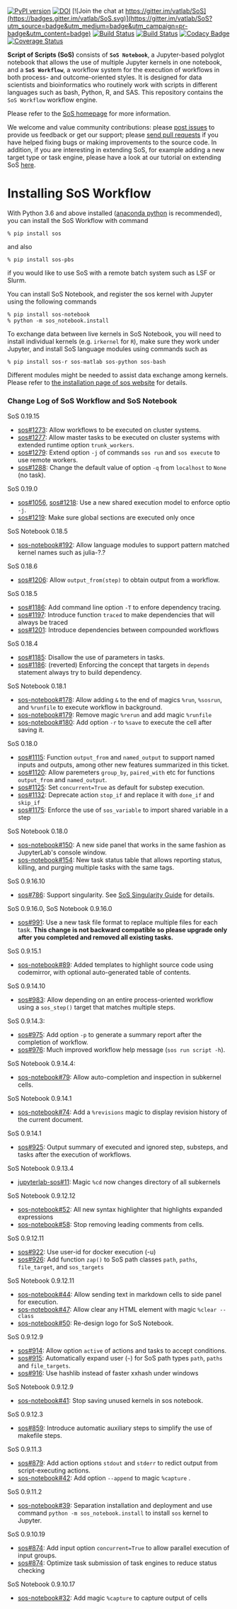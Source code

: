 [![PyPI version](https://badge.fury.io/py/sos.svg)](https://badge.fury.io/py/sos)
[![DOI](https://zenodo.org/badge/DOI/10.5281/zenodo.1291524.svg)](https://doi.org/10.5281/zenodo.1291524)
[![Join the chat at https://gitter.im/vatlab/SoS](https://badges.gitter.im/vatlab/SoS.svg)](https://gitter.im/vatlab/SoS?utm_source=badge&utm_medium=badge&utm_campaign=pr-badge&utm_content=badge)
[![Build Status](https://travis-ci.org/vatlab/SoS.svg?branch=master)](https://travis-ci.org/vatlab/SoS)
[![Build Status](https://ci.appveyor.com/api/projects/status/x092eusa0tta3msw?svg=true
)](https://ci.appveyor.com/project/BoPeng/sos)
[![Codacy Badge](https://api.codacy.com/project/badge/Grade/67b766a827fb491fa473032b4f70ebb7)](https://www.codacy.com/app/BoPeng/SoS?utm_source=github.com&amp;utm_medium=referral&amp;utm_content=vatlab/SOS&amp;utm_campaign=Badge_Grade)
[![Coverage Status](https://coveralls.io/repos/github/vatlab/SOS/badge.svg)](https://coveralls.io/github/vatlab/SOS)

**Script of Scripts (SoS)** consists of **`SoS Notebook`**, a Jupyter-based polyglot notebook that allows the use of multiple Jupyter kernels in one notebook, and
a **`SoS Workflow`**, a workflow system for the execution of workflows in both process- and outcome-oriented styles. It is designed for data scientists and bioinformatics who routinely work with scripts in different languages such as bash, Python, R, and SAS. This repository contains the `SoS Workflow` workflow engine.

Please refer to the [SoS homepage](http://vatlab.github.io/sos-docs) for more information.

We welcome and value community contributions: please [post issues](https://github.com/vatlab/SoS/issues)
to provide us feedback or get our support; please [send pull requests](https://github.com/vatlab/SoS/pulls)
if you have helped fixing bugs or making improvements to the source code. In addition, if you are interesting in extending SoS, for example adding a new target type or task engine, please have a look at our tutorial on extending SoS [here](https://vatlab.github.io/sos-docs/doc/user_guide/extending_sos.html).

# Installing SoS Workflow

With Python 3.6 and above installed ([anaconda python](https://www.continuum.io/downloads) is recommended), you can install the SoS Workflow with command

```
% pip install sos
```
and also
```
% pip install sos-pbs
```
if you would like to use SoS with a remote batch system such as LSF or Slurm.

You can install SoS Notebook, and register the sos kernel with Jupyter using the following commands

```
% pip install sos-notebook
% python -m sos_notebook.install
```

To exchange data between live kernels in SoS Notebook, you will need to install individual kernels (e.g. `irkernel` for `R`),
make sure they work under Jupyter, and install SoS language modules using commands such as

```
% pip install sos-r sos-matlab sos-python sos-bash
```
Different modules might be needed to assist data exchange among kernels. Please refer to [the installation page of sos website](https://vatlab.github.io/sos-docs/#runningsos) for details.

### Change Log of SoS Workflow and SoS Notebook

SoS 0.19.15
* [sos#1273](https://github.com/vatlab/SoS/issues/1273): Allow workflows to be executed on cluster systems.
* [sos#1277](https://github.com/vatlab/SoS/issues/1277): Allow master tasks to be executed on cluster systems with extended runtime option `trunk_workers`.
* [sos#1279](https://github.com/vatlab/SoS/issues/1279): Extend option `-j` of commands `sos run` and `sos execute` to use remote workers.
* [sos#1288](https://github.com/vatlab/SoS/issues/1288): Change the default value of option `-q` from `localhost` to `None` (no task).

SoS 0.19.0
* [sos#1056](https://github.com/vatlab/SoS/issues/1056), [sos#1218](https://github.com/vatlab/SoS/issues/1218): Use a new shared execution model to enforce optio `-j`.
* [sos#1219](https://github.com/vatlab/SoS/issues/1219): Make sure global sections are executed only once

SoS Notebook 0.18.5
* [sos-notebook#192](https://github.com/vatlab/sos-notebook/issues/192): Allow language modules to support pattern matched kernel names such as julia-?.?

SoS 0.18.6
* [sos#1206](https://github.com/vatlab/SoS/issues/1206): Allow `output_from(step)` to obtain output from a workflow.

SoS 0.18.5
* [sos#1186](https://github.com/vatlab/SoS/issues/1186): Add command line option `-T` to enfore dependency tracing.
* [sos#1197](https://github.com/vatlab/SoS/issues/1197): Introduce function `traced` to make dependencies that will always be traced
* [sos#1201](https://github.com/vatlab/SoS/issues/1201): Introduce dependencies between compounded workflows

SoS 0.18.4
* [sos#1185](https://github.com/vatlab/SoS/issues/1185): Disallow the use of parameters in tasks.
* [sos#1186](https://github.com/vatlab/SoS/issues/1186): (reverted) Enforcing the concept that targets in `depends` statement always try to build dependency.

SoS Notebook 0.18.1
* [sos-notebook#178](https://github.com/vatlab/sos-notebook/issues/178): Allow adding `&` to the end of magics `%run`, `%sosrun`, and `%runfile` to execute workflow in background.
* [sos-notebook#179](https://github.com/vatlab/sos-notebook/issues/179): Remove magic `%rerun` and add magic `%runfile`
* [sos-notebook#180](https://github.com/vatlab/sos-notebook/issues/180): Add option `-r` to `%save` to execute the cell after saving it.

SoS 0.18.0
* [sos#1115](https://github.com/vatlab/SoS/issues/1115): Function `output_from` and `named_output` to support named inputs and outputs, among other new features summarized in this ticket.
* [sos#1120](https://github.com/vatlab/SoS/issues/1120): Allow paremeters `group_by`, `paired_with` etc for functions `output_from` and `named_output`.
* [sos#1125](https://github.com/vatlab/SoS/issues/1125): Set `concurrent=True` as default for substep execution.
* [sos#1132](https://github.com/vatlab/SoS/issues/1132): Deprecate action `stop_if` and replace it with `done_if` and `skip_if`
* [sos#1175](https://github.com/vatlab/SoS/issues/1175): Enforce the use of `sos_variable` to import shared variable in a step

SoS Notebook 0.18.0
* [sos-notebook#150](https://github.com/vatlab/sos-notebook/issues/150): A new side panel that works in the same fashion as JupyterLab's console window.
* [sos-notebook#154](https://github.com/vatlab/sos-notebook/issues/154): New task status table that allows reporting status, killing, and purging multiple tasks with the same tags.

SoS 0.9.16.10
* [sos#786](https://github.com/vatlab/SoS/issues/786): Support singularity. See [SoS Singularity Guide](https://vatlab.github.io/sos-docs/doc/tutorials/Singularity.html) for details.

SoS 0.9.16.0, SoS Notebook 0.9.16.0
* [sos#991](https://github.com/vatlab/SoS/issues/991): Use a new task file format to replace multiple files for each task. **This change is not backward compatible so please upgrade only after you completed and removed all existing tasks.**

SoS 0.9.15.1
* [sos-notebook#89](https://github.com/vatlab/sos-notebook/issues/89): Added templates to highlight source code using codemirror, with optional auto-generated table of contents.

SoS 0.9.14.10
* [sos#983](https://github.com/vatlab/SoS/issues/983): Allow depending on an entire process-oriented workflow using a `sos_step()` target that matches multiple steps.

SoS 0.9.14.3:
* [sos#975](https://github.com/vatlab/SoS/issues/975): Add option `-p` to generate a summary report after the completion of workflow.
* [sos#976](https://github.com/vatlab/SoS/issues/976): Much improved workflow help message (`sos run script -h`).

SoS Notebook 0.9.14.4:
* [sos-notebook#79](https://github.com/vatlab/sos-notebook/issues/79): Allow auto-completion and inspection in subkernel cells.

SoS Notebook 0.9.14.1
* [sos-notebook#74](https://github.com/vatlab/sos-notebook/issues/74): Add a `%revisions` magic to display revision history of the current document.

SoS 0.9.14.1
* [sos#925](https://github.com/vatlab/SoS/issues/924): Output summary of executed and ignored step, substeps, and tasks after the execution of workflows.

SoS Notebook 0.9.13.4
* [jupyterlab-sos#11](https://github.com/vatlab/jupyterlab-sos/issues/11): Magic `%cd` now changes directory of all subkernels

SoS Notebook 0.9.12.12
* [sos-notebook#52](https://github.com/vatlab/sos-notebook/issues/52): All new syntax highlighter that highlights expanded expressions
* [sos-notebook#58](https://github.com/vatlab/sos-notebook/issues/58): Stop removing leading comments from cells.

SoS 0.9.12.11
* [sos#922](https://github.com/vatlab/SoS/issues/922): Use user-id for docker execution (-u)
* [sos#926](https://github.com/vatlab/SoS/issues/926): Add function `zap()` to SoS path classes `path`, `paths`, `file_target`, and `sos_targets`


SoS Notebook 0.9.12.11
* [sos-notebook#44](https://github.com/vatlab/sos-notebook/issues/44): Allow sending text in markdown cells to side panel for execution.
* [sos-notebook#47](https://github.com/vatlab/sos-notebook/issues/47): Allow clear any HTML element with magic `%clear --class`
* [sos-notebook#50](https://github.com/vatlab/sos-notebook/issues/50): Re-design logo for SoS Notebook.

SoS 0.9.12.9
* [sos#914](https://github.com/vatlab/SoS/issues/914): Allow option `active` of actions and tasks to accept conditions.
* [sos#915](https://github.com/vatlab/SoS/issues/915): Automatically expand user (`~`) for SoS path types `path`, `paths` and `file_targets`.
* [sos#916](https://github.com/vatlab/SoS/issues/916): Use hashlib instead of faster xxhash under windows

SoS Notebook 0.9.12.9
* [sos-notebook#41](https://github.com/vatlab/sos-notebook/issues/41): Stop saving unused kernels in sos notebook.

SoS 0.9.12.3
* [sos#859](https://github.com/vatlab/SoS/issues/859): Introduce automatic auxiliary steps to simplify the use of makefile steps.

SoS 0.9.11.3
* [sos#879](https://github.com/vatlab/SoS/issues/879): Add action options `stdout` and `stderr` to redict output from script-executing actions.
* [sos-notebook#42](https://github.com/vatlab/sos-notebook/issues/42): Add option `--append` to magic `%capture` .

SoS 0.9.11.2
* [sos-notebook#39](https://github.com/vatlab/sos-notebook/issues/39): Separation installation and deployment and use command `python -m sos_notebook.install` to install `sos` kernel to Jupyter.

SoS 0.9.10.19

* [sos#874](https://github.com/vatlab/SoS/issues/874): Add input option `concurrent=True` to allow parallel execution of input groups.
* [sos#874](https://github.com/vatlab/SoS/issues/874): Optimize task submission of task engines to reduce status checking

SoS Notebook 0.9.10.17

* [sos-notebook#32](https://github.com/vatlab/sos-notebook/issues/32): Add magic `%capture` to capture output of cells
